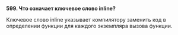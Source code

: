 **599. Что означает ключевое слово inline?**  

Ключевое слово inline указывает компилятору заменить код в определении функции для каждого экземпляра вызова функции.
